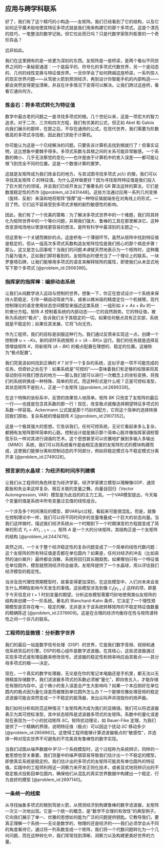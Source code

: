 ## 应用与跨学科联系

好了，我们有了这个精巧的小构造——友矩阵。我们已经看到了它的结构，以及它如何近乎魔术般地使其特征多项式就是我们用来构建它的那个多项式。这是个漂亮的技巧，一笔整洁的数学记账。但它仅此而已吗？只是代数学家陈列柜里的一个奇珍异品？

远非如此。

我们在这里拥有的是一些更为深刻的东西。友矩阵是一座桥梁，是两个看似不同世界之间的一条秘密通道：一个是扁平的、符号化的多项式代数世界，另一个是动态的、几何的线性变换与特征值世界。一旦你学会了如何跨越这座桥梁，一系列惊人的现实世界问题——从驾驶火箭到预测经济，再到设计你智能手机的内部构造——都会突然变得更加清晰，并且在许多情况下变得可以解决。让我们跨过这座桥，看看它通向何方。

### 炼金石：将多项式转化为特征值

数学中最古老的问题之一是寻找多项式的根。几个世纪以来，这是一项宏大的智力追求。对于二次、三次和四次方程，我们有优美的公式，但正如 Abel 和 Galois 向我们展示的那样，在那之后，不存在通用的公式。在现代世界，我们需要为阶数极高的多项式寻找根，因此我们求助于计算机。

你可能认为这是一个已经解决的问题。只要告诉计算机去找到根就行了！但事实证明，这比想象中要棘手得多。多项式系数与其根之间的关系可能异常敏感。一个系数的微小、几乎无法察觉的变化——也许是由于计算机中的舍入误差——都可能让根飞到完全不同的位置。这是一个数值计算的噩梦。

这就是友矩阵成为我们炼金石的地方。与其试图寻找多项式 $p(\lambda)$ 的根，我们可以寻找其友矩阵 $C$ 的特征值。为什么这样做更好？因为寻找矩阵特征值是我们投入了巨大努力的领域，并且我们已经开发出了像著名的 QR 算法这样的算法，它们是数值稳定性的杰作 [@problem_id:2431448]。这些方法通过应用一系列几何变换（旋转、反射）来温和地将矩阵“按摩”成一种特征值就端坐在对角线上的形式，一目了然。它们远不容易受到多项式求根的剧烈敏感性的影响。

因此，我们有了一个优美的策略：为了解决多项式世界中的一个难题，我们将其转化为矩阵世界中的一个等价问题，并用我们强大、鲁棒的工具在那里解决它。这种改变游戏场地以使游戏更容易的想法，是所有科学中最深刻的主题之一。

但这里有一个关键而微妙的点。这座桥有一个薄弱环节。虽然从矩阵中找到特征值是稳定的，但从一组高次多项式系数构造友矩阵恰恰是我们担心的那个病态步骤！那么，这又是怎么回事呢？当我们的问题*本身*就天然地表示为一个矩阵时，这种魔力最为强大，正如我们即将看到的。友矩阵此时便充当了一个理论上的联系，一块罗塞塔石碑，让我们能够用多项式的语言来解释矩阵的属性，即使我们从未显式地写下那个多项式 [@problem_id:2906386]。

### 指挥家的指挥棒：编排动态系统

让我们从纯数学进入运动与控制的世界。想象一下，你正在尝试设计一个系统来保持火箭稳定、引导一辆自动驾驶汽车，或者以微米级的精度定位一个机械臂。现代控制理论的语言使用状态空间模型来描述这类系统：一组形如 $\dot{x} = Ax + Bu$ 的一阶微分方程。矩阵 $A$ 控制着系统的内部动态——它的自然趋势。它的特征值，被称为系统的“极点”，告诉我们关于其稳定的一切。如果任何极点具有正实部，系统就是不稳定的；如果任其发展，它将飞向无穷。

作为工程师，我们的目标是驯服这种行为。我们通过反馈来实现这一点，创建一个控制律 $u = -Kx$。新的闭环系统按照 $\dot{x} = (A - BK)x$ 运行。我们的任务就是选择反馈增益矩阵 $K$，将新矩阵 $(A - BK)$ 的极点配置在理想的、稳定的位置。这被称为“极点配置”。

我们究竟该如何找到正确的 $K$？对于一个复杂的系统，这似乎是一项不可能完成的任务。但奇妙之处在于：如果系统是“可控的”——意味着我们有足够的权限来将其驱动到任何我们想去的地方——那么我们就可以进行一次概念上的坐标变换，将我们的系统转换成一种特殊、简单的形式。而这种形式是什么呢？正是可控标准型，其状态矩阵不是别人，正是一个友矩阵 [@problem_id:2689339]。

在这个特殊的坐标系中，反馈的效果惊人地简单。矩阵 $BK$ 只改变了友矩阵的最后一行——也就是包含其系数的那一行！现在，改变极点就像选择期望特征多项式的系数一样容易。Ackermann 公式就是那个巧妙的配方，它将这个简单的选择转换回我们原始、复杂系统的增益矩阵 $K$ [@problem_id:2907352]。

这是一个极其强大的思想。它告诉我们，任何可控系统，无论它看起来多么复杂，都拥有友矩阵那样简单的心脏。控制设计就是揭示那个简单心脏并像指挥家调校管弦乐队一样对其进行调谐的艺术。这个思想甚至可以优雅地扩展到多输入多输出（MIMO）系统，我们可以将系统看作是由相互连接的友矩阵形式的模块构建而成，这使我们能够分离和控制动态的不同部分，例如将稳定模式与不稳定模式分离开来 [@problem_id:2749028]。

### 预言家的水晶球：为经济和时间序列建模

让我们从工程师的角色转变为经济学家。经济学家建立模型以理解像GDP、通货膨胀和失业率这样复杂、相互关联的变量之舞。向量自回归（Vector Autoregression, VAR）模型是为此目的的主力工具。一个VAR模型提出，今天每个变量的值是系统中所有变量过去值的线性组合。

一个涉及多个时间滞后的模型，即VAR($p$)过程，看起来可能很混乱。但是，就像在控制理论中一样，我们可以将不同时间步的变量堆叠成一个巨大的状态向量。当我们这样做时，描述我们经济系统从一个时期到下一个时期演变的方程就变成了简单的形式 $Y_t = A Y_{t-1} + \dots$。矩阵 $A$ 是一个大的分块矩阵，其结构正是一个友矩阵的结构 [@problem_id:2447476]。

突然之间，一个关于整个经济稳定性的复杂问题变成了一个简单的线性代数问题：这个友矩阵的所有特征值是否都在单位圆内？如果是，任何对经济的冲击（比如突然的油价飙升）最终都会消散，系统将回归其长期趋势。如果哪怕只有一个特征值在单位圆外，模型就预测经济将会崩溃。友矩阵提供了一个水晶球，用以评估我们经济模型的稳定性。

当涉及现代理性预期模型时，故事变得更加深刻，在这些模型中，人们对未来会发生什么*预期*会影响今天发生的事情。这些模型涉及到像 $\mathbb{E}_t[y_{t+1}]$ 这样的项，即基于今天信息对 $t+1$ 时刻变量的期望。分析这些模型需要巧妙地使用类似友矩阵的结构来创建一个一阶系统。著名的 Blanchard-Kahn 条件，它决定了一个理性预期模型是否存在唯一、稳定的解，无非是关于该系统转移矩阵的不稳定特征值数量的精确陈述 [@problem_id:2376609]。这是在合理的经济均衡存在性与矩阵谱特性之间一个非凡的联系。

### 工程师的显微镜：分析数字世界

我们的最后一站是数字信号处理（DSP）的世界，它是我们数字音频、视频和通信系统背后的引擎。DSP的核心组件是数字滤波器。在其核心，这些滤波器通过实现多项式或有理函数来修改信号。滤波器的稳定性和频率响应由其极点——其分母多项式的根——决定。

现在，一个真实的数字处理器，无论是在你的笔记本电脑还是手机里，都无法以无限精度存储数字。我们滤波器多项式的系数必须被“量化”，即四舍五入，才能存储在有限的内存中。这个微小的舍入误差会产生大影响吗？如果一个本应刚好在单位圆内的极点因为量化误差而被推到单位圆外怎么办？一个能够优雅处理音频的稳定滤波器可能会突然变成一个不稳定的振荡器，发出尖叫声并烧毁你的扬声器。

我们如何分析和防范这种情况？友矩阵再次成为我们的显微镜。我们可以将滤波器表示为其可控标准型，其中状态矩阵是滤波器多项式的友矩阵。系数中的量化误差现在表现为一个小的扰动矩阵 $\delta C$。矩阵扰动理论，如 Bauer-Fike 定理，为我们提供了一个精确的界限，说明特征值（极点）可以因这个扰动 $\delta C$ 移动多少 [@problem_id:2858962]。这使得工程师能够计算滤波器极点的“敏感性”，并选择一种对现实世界不可避免的不完美具有鲁棒性的数字实现。

当我们试图从噪声数据中*学习*一个系统模型时，这个过程称为系统辨识，同样的一套思想也至关重要。我们测量中的噪声很容易导致我们估计出一个不稳定的模型，即使真实系统是稳定的。我们估计出的多项式的友矩阵可能具有单位圆外的特征值。实践中的工程师利用这一洞察力来开发正则化技术，或者显式地将辨识出的不稳定极点投影回单位圆内，确保他们从混乱的真实世界数据中构建出一个稳定、行为良好的模型 [@problem_id:2697140]。

### 一条统一的线索

从寻找抽象多项式的根到驾驶火箭，从预测经济到构建鲁棒的数字滤波器，友矩阵一次又一次地出现。它是一个统一的概念，是“数学不合理的有效性”的典型例子。它向我们展示了单一、优雅的思想如何能为广泛的问题提供钥匙。它教导我们，要真正理解一个系统——无论是数学的、物理的还是经济的——我们必须学会从不同的角度看待它。通过将一列系数变成一个矩阵，我们将一个代数问题转化为一个几何问题，而在这种转化中，我们常常找到清晰、洞察力以及构建更美好世界的力量。